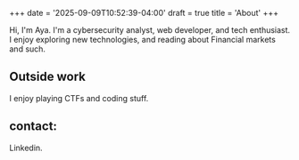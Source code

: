 +++
date = '2025-09-09T10:52:39-04:00'
draft = true
title = 'About'
+++

Hi, I'm Aya.
I'm a cybersecurity analyst, web developer, and tech enthusiast.
I enjoy exploring new technologies, and reading about Financial markets and such.

## Outside work 
I enjoy playing CTFs and coding stuff.

## contact: 
Linkedin.
